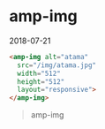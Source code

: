 # amp-img

<time datetime="2018-07-21">2018-07-21</time>

```html
<amp-img alt="atama"
  src="/img/atama.jpg"
  width="512"
  height="512"
  layout="responsive">
</amp-img>
```

<amp-img alt="atama"
  src="/img/atama.jpg"
  width="512"
  height="512"
  layout="responsive">
</amp-img>

> amp-img
